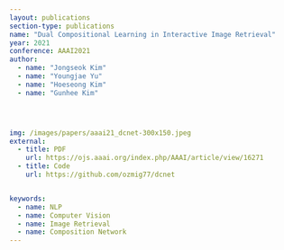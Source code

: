 ```yaml
---
layout: publications
section-type: publications
name: "Dual Compositional Learning in Interactive Image Retrieval"
year: 2021
conference: AAAI2021
author:
  - name: "Jongseok Kim"
  - name: "Youngjae Yu"
  - name: "Hoeseong Kim"
  - name: "Gunhee Kim"




img: /images/papers/aaai21_dcnet-300x150.jpeg
external:
  - title: PDF
    url: https://ojs.aaai.org/index.php/AAAI/article/view/16271
  - title: Code
    url: https://github.com/ozmig77/dcnet  


keywords:
  - name: NLP
  - name: Computer Vision
  - name: Image Retrieval
  - name: Composition Network
---
```



